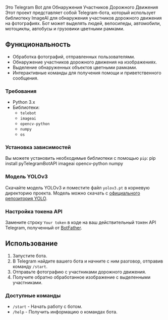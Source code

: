Это Telegram Bot для Обнаружения Участников Дорожного Движения
Этот проект представляет собой Telegram-бота, который использует библиотеку ImageAI для обнаружения участников дорожного движения на фотографиях. Бот может выделять людей, велосипеды, автомобили, мотоциклы, автобусы и грузовики цветными рамками.

## Функциональность
- Обработка фотографий, отправленных пользователями.
- Обнаружение участников дорожного движения на изображениях.
- Выделение обнаруженных объектов цветными рамками.
- Интерактивные команды для получения помощи и приветственного сообщения.

### Требования
- Python 3.x
- Библиотеки:
  - `telebot`
  - `imageai`
  - `opencv-python`
  - `numpy`
  - `os`
  
### Установка зависимостей
Вы можете установить необходимые библиотеки с помощью `pip`:
pip install pyTelegramBotAPI imageai opencv-python numpy

### Модель YOLOv3
Скачайте модель YOLOv3 и поместите файл `yolov3.pt` в корневую директорию проекта. Модель можно скачать с [официального репозитория YOLO](https://github.com/OlafenwaMoses/ImageAI/releases/download/3.0.0-pretrained/yolov3.pt).

### Настройка токена API
Замените строку `Your token` в коде на ваш действительный токен API Telegram, полученный от [BotFather](https://t.me/botfather).

## Использование
1. Запустите бота.
2. В Telegram найдите вашего бота и начните с ним разговор, отправив команду `/start`.
3. Отправьте фотографию с участниками дорожного движения.
4. Получите обратно обработанное изображение с выделенными участниками.

### Доступные команды
- `/start` - Начать работу с ботом.
- `/help` - Получить информацию о командах бота.
